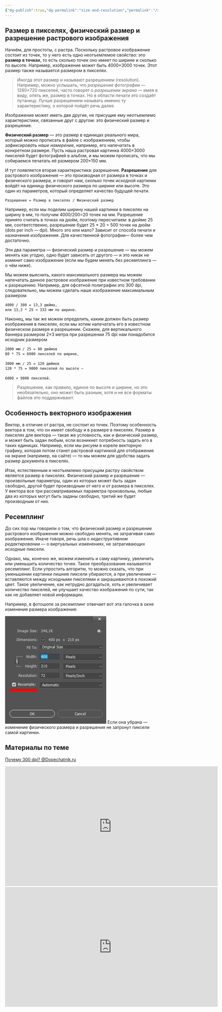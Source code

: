 ```yaml
---
{"dg-publish":true,"dg-permalink":"size-and-resolution","permalink":"/size-and-resolution/","created":"2023-10-09T12:57:03.945+07:00","updated":"2024-03-16T02:03:05.371+07:00"}
---
```


## Размер в пикселях, физический размер и разрешение растрового изображения

Начнём, для простоты, с растра. Поскольку растровое изображение состоит из точек, то у него есть одно неотъемлемое свойство: это **размер в точках**, то есть сколько точек оно имеет по ширине и сколько по высоте. Например, изображение может быть 4000×3000 точек. Этот размер также называется размером в пикселях.

> Иногда этот размер и называют разрешением (resolution). Например, можно услышать, что *разрешение фотографии* — 1280×720 пикселей, часто говорят о *разрешении экрана* — имея в виду, опять же, размер в точках. Но в области печати это создаёт путаницу. Лучше разрешением называть именно ту характеристику, о которой пойдёт речь далее.

Изображение может иметь две другие, не присущие ему неотъемлемо характеристики, связанные друг с другом: это физический размер и разрешение.

**Физический размер** — это размер в единицах реального мира, который можно прописать в файле с изображением, чтобы *зафиксировать наше намерение*, например, его напечатать в конкретном размере. Пусть наша растровая картинка 4000×3000 пикселей будет фотографией в альбом, и мы можем прописать, что мы собираемся печатать её размером 200×150 мм.

И тут появляется вторая характеристика: разрешение. **Разрешение** для растрового изображения — это производная от размера в точках и физического размера, и говорит нам, сколько точек исходной картинки войдёт на единицу физического размера по ширине или высоте. Это один из параметров, который определяет качество будущей печати.

```
Разрешение = Размер в пикселях / Физический размер
```

Например, если мы поделим ширину нашей картинки в пикселях на ширину в мм, то получим 4000/200=20 точек на мм. Разрешение принято считать в точках на дюйм, поэтому пересчитаем: в дюйме 25 мм, соответственно, разрешение будет 25 * 20 = 500 точек на дюйм (dots per inch — dpi). Много это или мало? Зависит от способа печати и назначения изображения. Для качественной фотографии— более чем достаточно.

Эти два параметра — физический размер и разрешение — мы можем менять как угодно, одно будет зависеть от другого — и это никак не изменит само изображение (если мы будем менять без ресемплинга — о чём ниже).

Мы можем выяснить, какого максимального размера мы можем напечатать данное растровое изображение при известном требовании к разрешению. Например, для офcетной полиграфии это 300 dpi, следовательно, мы можем сделать наше изображение максимальным размером

```
4000 / 300 = 13,3 дюйма,
или 13,3 * 25 ≈ 333 мм по ширине.
```

Наконец, мы так же можем определить, каким должен быть размер изображения в пикселях, если мы хотим напечатать его в известном физическом размере и разрешении. Скажем, для вертикального баннера размером 2×3 метра при разрешении 75 dpi нам понадобится исходник размером

```
2000 мм / 25 = 80 дюймов
80 * 75 = 6000 пикселей по ширине,

3000 мм / 25 = 120 дюймов
120 * 75 = 9000 пикселей по высоте —

6000 × 9000 пикселей.
```

> Разрешение, как правило, единое по высоте и ширине, но это необязательно, оно может быть разным, хотя и не все форматы файлов это поддерживают.

## Особенность векторного изображения

Вектор, в отличие от растра, не состоит из точек. Поэтому особенность вектора в том, что он имеет свободу и в размере в пикселях. Размер в пикселях для вектора — такая же условность, как и физический размер, и может быть задан любым, если возникнет потребность задать его в таких единицах. Например, если мы рисуем в кореле векторную графику, которая потом станет растровой картинкой для отображения на экране (например, на сайте) — то мы можем для удобства задать размер документа в пикселях.

Итак, естественным и неотъемлемо присущим растру свойством является размер в пикселях. Физический размер и разрешение — произвольные параметры, один из которых может быть задан свободно, другой будет производным от него и от размера в пикселях. У вектора все три рассматриваемых параметра произвольны, любые два из которых могут быть заданы свободно, третий же будет производным от них.

## Ресемплинг

До сих пор мы говорили о том, что физический размер и разрешение растрового изображения можно свободно менять, не затрагивая само изображение. Иначе говоря, речь шла о *недеструктивном редактировании* — о виртуальных изменениях, не затрагивающих исходные пиксели.

Однако, мы, конечно же, можем изменить и саму картинку, увеличить или уменьшить количество точек. Такое преобразование называется ресемплинг. Если упростить алгоритм, то можно сказать, что при уменьшении картинки лишние пиксели убираются, а при увеличении — вставляются между исходными пикселями и закрашиваются в похожий цвет. Такое увеличение, как нетрудно догадаться, хоть и увеличивает количество пикселей, не улучшает качество изображения по сути, так как не добавляет новой информации.

Например, в фотошопе за ресемплинг отвечает вот эта галочка в окне изменения размера изображения:

![photoshop-resample.png](/img/user/assets/photoshop-resample.png)
Если она убрана — изменение физического размера и разрешения не затронут пиксели самой картинки.

## Материалы по теме

[Почему 300 dpi? @Dopechatnik.ru](https://dopechatnik.ru/pochemu-300dpi/)

<iframe width="700" height="394" src="https://www.youtube.com/embed/M1p2TxEIIWM" class="youtube" title="" loading="lazy" frameborder="0" allow="accelerometer; autoplay; clipboard-write; encrypted-media; gyroscope; picture-in-picture; web-share" allowfullscreen></iframe>

<iframe width="700" height="394" src="https://www.youtube.com/embed/n3UE--6iWw8" class="youtube" title="" loading="lazy" frameborder="0" allow="accelerometer; autoplay; clipboard-write; encrypted-media; gyroscope; picture-in-picture; web-share" allowfullscreen></iframe>
